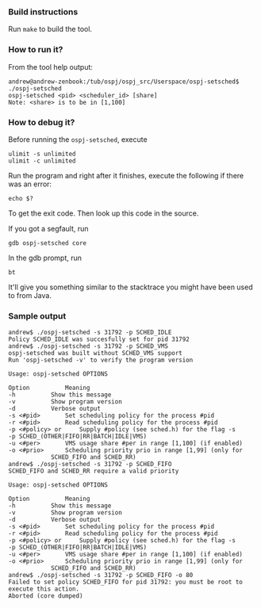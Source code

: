 ### Build instructions

Run `make` to build the tool.

### How to run it?

From the tool help output:

```
andrew@andrew-zenbook:/tub/ospj/ospj_src/Userspace/ospj-setsched$ ./ospj-setsched 
ospj-setsched <pid> <scheduler_id> [share]
Note: <share> is to be in [1,100]
```

### How to debug it?

Before running the `ospj-setsched`, execute

```
ulimit -s unlimited
ulimit -c unlimited
```

Run the program and right after it finishes, execute the following if there was an error:

```
echo $? 
```

To get the exit code. Then look up this code in the source.

If you got a segfault, run

```
gdb ospj-setsched core
```

In the gdb prompt, run

```
bt
```

It'll give you something similar to the stacktrace you might have been used to from Java.

### Sample output

    andrew$ ./ospj-setsched -s 31792 -p SCHED_IDLE
    Policy SCHED_IDLE was succesfully set for pid 31792
    andrew$ ./ospj-setsched -s 31792 -p SCHED_VMS
    ospj-setsched was built without SCHED_VMS support
    Run 'ospj-setsched -v' to verify the program version

    Usage: ospj-setsched OPTIONS

    Option          Meaning
    -h          Show this message
    -v          Show program version
    -d          Verbose output
    -s <#pid>       Set scheduling policy for the process #pid
    -r <#pid>       Read scheduling policy for the process #pid
    -p <#policy> or     Supply #policy (see sched.h) for the flag -s
    -p SCHED_(OTHER|FIFO|RR|BATCH|IDLE|VMS)
    -u <#per>       VMS usage share #per in range [1,100] (if enabled)
    -o <#prio>      Scheduling priority prio in range [1,99] (only for
                SCHED_FIFO and SCHED_RR)
    andrew$ ./ospj-setsched -s 31792 -p SCHED_FIFO
    SCHED_FIFO and SCHED_RR require a valid priority

    Usage: ospj-setsched OPTIONS

    Option          Meaning
    -h          Show this message
    -v          Show program version
    -d          Verbose output
    -s <#pid>       Set scheduling policy for the process #pid
    -r <#pid>       Read scheduling policy for the process #pid
    -p <#policy> or     Supply #policy (see sched.h) for the flag -s
    -p SCHED_(OTHER|FIFO|RR|BATCH|IDLE|VMS)
    -u <#per>       VMS usage share #per in range [1,100] (if enabled)
    -o <#prio>      Scheduling priority prio in range [1,99] (only for
                SCHED_FIFO and SCHED_RR)
    andrew$ ./ospj-setsched -s 31792 -p SCHED_FIFO -o 80
    Failed to set policy SCHED_FIFO for pid 31792: you must be root to execute this action.
    Aborted (core dumped)
